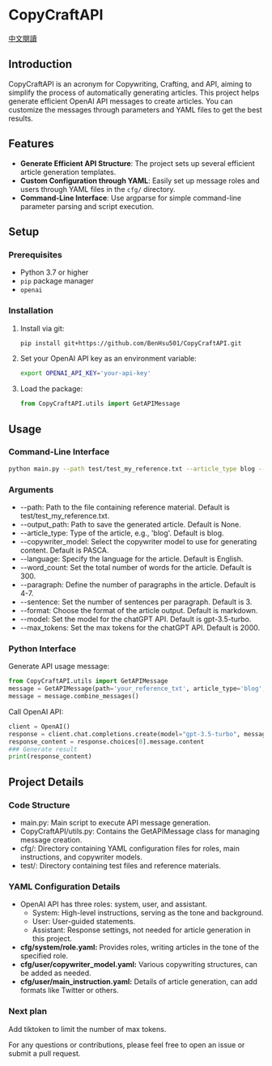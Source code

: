 # CopyCraftAPI
[中文閱讀](docs/README_ZH.md)
## Introduction

CopyCraftAPI is an acronym for Copywriting, Crafting, and API, aiming to simplify the process of automatically generating articles. This project helps generate efficient OpenAI API messages to create articles. You can customize the messages through parameters and YAML files to get the best results.

## Features

- **Generate Efficient API Structure**: The project sets up several efficient article generation templates.
- **Custom Configuration through YAML**: Easily set up message roles and users through YAML files in the `cfg/` directory.
- **Command-Line Interface**: Use argparse for simple command-line parameter parsing and script execution.

## Setup

### Prerequisites

- Python 3.7 or higher
- `pip` package manager
- `openai`

### Installation

1. Install via git:
    ```sh
    pip install git+https://github.com/BenHsu501/CopyCraftAPI.git
    ```

2. Set your OpenAI API key as an environment variable:
    ```sh
    export OPENAI_API_KEY='your-api-key'
    ```

3. Load the package:
    ```py
    from CopyCraftAPI.utils import GetAPIMessage
    ```

## Usage

### Command-Line Interface

```sh
python main.py --path test/test_my_reference.txt --article_type blog --role 'Angel investor' --output_path output.txt
```
### Arguments
- --path: Path to the file containing reference material. Default is test/test_my_reference.txt.
- --output_path: Path to save the generated article. Default is None.
- --article_type: Type of the article, e.g., 'blog'. Default is blog.
- --copywriter_model: Select the copywriter model to use for generating content. Default is PASCA.
- --language: Specify the language for the article. Default is English.
- --word_count: Set the total number of words for the article. Default is 300.
- --paragraph: Define the number of paragraphs in the article. Default is 4-7.
- --sentence: Set the number of sentences per paragraph. Default is 3.
- --format: Choose the format of the article output. Default is markdown.
- --model: Set the model for the chatGPT API. Default is gpt-3.5-turbo.
- --max_tokens: Set the max tokens for the chatGPT API. Default is 2000.

### Python Interface
Generate API usage message:
```py
from CopyCraftAPI.utils import GetAPIMessage
message = GetAPIMessage(path='your_reference_txt', article_type='blog', role='Angel investor')
message = message.combine_messages()
```

Call OpenAI API:
```py
client = OpenAI()
response = client.chat.completions.create(model="gpt-3.5-turbo", messages=message, max_tokens=2000)
response_content = response.choices[0].message.content
### Generate result
print(response_content)
```

## Project Details

### Code Structure
- main.py: Main script to execute API message generation.
- CopyCraftAPI/utils.py: Contains the GetAPIMessage class for managing message creation.
- cfg/: Directory containing YAML configuration files for roles, main instructions, and copywriter models.
- test/: Directory containing test files and reference materials.

### YAML Configuration Details
- OpenAI API has three roles: system, user, and assistant.
    -  System: High-level instructions, serving as the tone and background.
    - User: User-guided statements.
    - Assistant: Response settings, not needed for article generation in this project.
- **cfg/system/role.yaml:** Provides roles, writing articles in the tone of the specified role.
- **cfg/user/copywriter_model.yaml:** Various copywriting structures, can be added as needed.
- **cfg/user/main_instruction.yaml:** Details of article generation, can add formats like Twitter or others.

### Next plan
Add tiktoken to limit the number of max tokens.

For any questions or contributions, please feel free to open an issue or submit a pull request.
